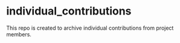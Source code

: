 # individual_contributions
This repo is created to archive individual contributions from project members.

